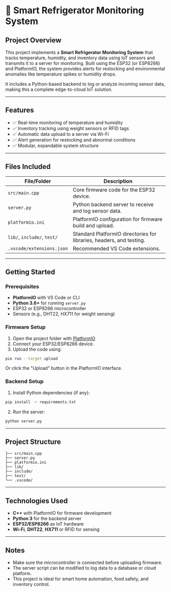 # 🧊 Smart Refrigerator Monitoring System

## Project Overview

This project implements a **Smart Refrigerator Monitoring System** that tracks temperature, humidity, and inventory data using IoT sensors and transmits it to a server for monitoring. Built using the ESP32 (or ESP8266) and PlatformIO, the system provides alerts for restocking and environmental anomalies like temperature spikes or humidity drops.

It includes a Python-based backend to log or analyze incoming sensor data, making this a complete edge-to-cloud IoT solution.

---

## Features

- ✅ Real-time monitoring of temperature and humidity
- ✅ Inventory tracking using weight sensors or RFID tags
- ✅ Automatic data upload to a server via Wi-Fi
- ✅ Alert generation for restocking and abnormal conditions
- ✅ Modular, expandable system structure

---

## Files Included

| File/Folder | Description |
|-------------|-------------|
| `src/main.cpp` | Core firmware code for the ESP32 device. |
| `server.py` | Python backend server to receive and log sensor data. |
| `platformio.ini` | PlatformIO configuration for firmware build and upload. |
| `lib/`, `include/`, `test/` | Standard PlatformIO directories for libraries, headers, and testing. |
| `.vscode/extensions.json` | Recommended VS Code extensions. |

---

## Getting Started

### Prerequisites

- **PlatformIO** with VS Code or CLI
- **Python 3.6+** for running `server.py`
- ESP32 or ESP8266 microcontroller
- Sensors (e.g., DHT22, HX711 for weight sensing)

### Firmware Setup

1. Open the project folder with [PlatformIO](https://platformio.org/)
2. Connect your ESP32/ESP8266 device.
3. Upload the code using:

```bash
pio run --target upload
```

Or click the "Upload" button in the PlatformIO interface.

### Backend Setup

1. Install Python dependencies (if any):

```bash
pip install -r requirements.txt
```

2. Run the server:

```bash
python server.py
```

---

## Project Structure

```
├── src/main.cpp
├── server.py
├── platformio.ini
├── lib/
├── include/
├── test/
└── .vscode/
```

---

## Technologies Used

- **C++** with PlatformIO for firmware development
- **Python 3** for the backend server
- **ESP32/ESP8266** as IoT hardware
- **Wi-Fi**, **DHT22**, **HX711** or RFID for sensing

---

## Notes

- Make sure the microcontroller is connected before uploading firmware.
- The server script can be modified to log data to a database or cloud platform.
- This project is ideal for smart home automation, food safety, and inventory control.
